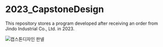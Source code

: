 # 2023_CapstoneDesign
This repository stores a program developed after receiving an order from Jindo Industrial Co., Ltd. in 2023.

![캡스톤디자인 판넬](https://github.com/ShinHeeYoun/2023_CapstoneDesign/assets/43941399/88e644d8-01b7-4501-921c-1283b2b851b2)
